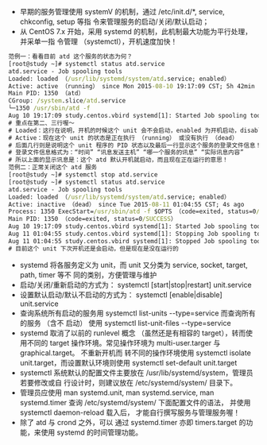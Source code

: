 - 早期的服务管理使用 systemV 的机制，通过 /etc/init.d/*, service, chkconfig, setup 等指
  令来管理服务的启动/关闭/默认启动；
- 从 CentOS 7.x 开始，采用 systemd 的机制，此机制最大功能为平行处理，并采单一指
  令管理 （systemctl），开机速度加快！

```cmd
范例一：看看目前 atd 这个服务的状态为何？
[root@study ~]# systemctl status atd.service
atd.service - Job spooling tools
Loaded: loaded （/usr/lib/systemd/system/atd.service; enabled）
Active: active （running） since Mon 2015-08-10 19:17:09 CST; 5h 42min ago
Main PID: 1350 （atd）
CGroup: /system.slice/atd.service
└─1350 /usr/sbin/atd -f
Aug 10 19:17:09 study.centos.vbird systemd[1]: Started Job spooling tools.
# 重点在第二、三行喔～
# Loaded：这行在说明，开机的时候这个 unit 会不会启动，enabled 为开机启动，disabled 开机不会启动
# Active：现在这个 unit 的状态是正在执行 （running） 或没有执行 （dead）
# 后面几行则是说明这个 unit 程序的 PID 状态以及最后一行显示这个服务的登录文件信息！
# 登录文件信息格式为：“时间” “讯息发送主机” “哪一个服务的讯息” “实际讯息内容”
# 所以上面的显示讯息是：这个 atd 默认开机就启动，而且现在正在运行的意思！
范例二：正常关闭这个 atd 服务
[root@study ~]# systemctl stop atd.service
[root@study ~]# systemctl status atd.service
atd.service - Job spooling tools
Loaded: loaded （/usr/lib/systemd/system/atd.service; enabled）
Active: inactive （dead） since Tue 2015-08-11 01:04:55 CST; 4s ago
Process: 1350 ExecStart=/usr/sbin/atd -f $OPTS （code=exited, status=0/SUCCESS）
Main PID: 1350 （code=exited, status=0/SUCCESS）
Aug 10 19:17:09 study.centos.vbird systemd[1]: Started Job spooling tools.
Aug 11 01:04:55 study.centos.vbird systemd[1]: Stopping Job spooling tools...
Aug 11 01:04:55 study.centos.vbird systemd[1]: Stopped Job spooling tools.
# 目前这个 unit 下次开机还是会启动，但是现在是没在运行的
```



- systemd 将各服务定义为 unit，而 unit 又分类为 service, socket, target, path, timer 等不
  同的类别，方便管理与维护
- 启动/关闭/重新启动的方式为： systemctl [start|stop|restart] unit.service
- 设置默认启动/默认不启动的方式为： systemctl [enable|disable] unit.service
- 查询系统所有启动的服务用 systemctl list-units --type=service 而查询所有的服务 （含不
  启动） 使用 systemctl list-unit-files --type=service
- systemd 取消了以前的 runlevel 概念 （虽然还是有相容的 target），转而使用不同的
  target 操作环境。常见操作环境为 multi-user.targer 与 graphical.target。 不重新开机而
  转不同的操作环境使用 systemctl isolate unit.target，而设置默认环境则使用 systemctl
  set-default unit.target
- systemctl 系统默认的配置文件主要放在 /usr/lib/systemd/system，管理员若要修改或自
  行设计时，则建议放在 /etc/systemd/system/ 目录下。
- 管理员应使用 man systemd.unit, man systemd.service, man systemd.timer 查询
  /etc/systemd/system/ 下面配置文件的语法， 并使用 systemctl daemon-reload 载入后，
  才能自行撰写服务与管理服务喔！
- 除了 atd 与 crond 之外，可以 通过 systemd.timer 亦即 timers.target 的功能，来使用
  systemd 的时间管理功能。
